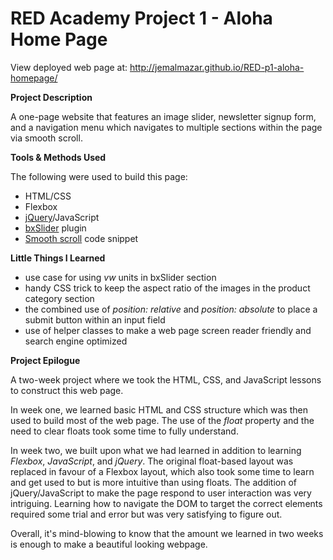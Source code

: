 # RED Academy Project 1 - Aloha Home Page

View deployed web page at: http://jemalmazar.github.io/RED-p1-aloha-homepage/

**Project Description**

A one-page website that features an image slider, newsletter signup form, and a navigation menu which navigates to multiple sections within the page via smooth scroll.

**Tools & Methods Used**

The following were used to build this page:

- HTML/CSS
- Flexbox
- [jQuery](http://jquery.com/)/JavaScript
- [bxSlider](http://bxslider.com/) plugin
- [Smooth scroll](http://stackoverflow.com/questions/7717527/jquery-smooth-scrolling-when-clicking-an-anchor-link) code snippet

**Little Things I Learned**

- use case for using _vw_ units in bxSlider section
- handy CSS trick to keep the aspect ratio of the images in the product category section
- the combined use of _position: relative_ and _position: absolute_ to place a submit button within an input field
- use of helper classes to make a web page screen reader friendly and search engine optimized

**Project Epilogue**

A two-week project where we took the HTML, CSS, and JavaScript lessons to construct this web page.

In week one, we learned basic HTML and CSS structure which was then used to build most of the web page. The use of the _float_ property and the need to clear floats took some time to fully understand.

In week two, we built upon what we had learned in addition to learning _Flexbox_, _JavaScript_, and _jQuery_. The original float-based layout was replaced in favour of a Flexbox layout, which also took some time to learn and get used to but is more intuitive than using floats. The addition of jQuery/JavaScript to make the page respond to user interaction was very intriguing. Learning how to navigate the DOM to target the correct elements required some trial and error but was very satisfying to figure out.

Overall, it's mind-blowing to know that the amount we learned in two weeks is enough to make a beautiful looking webpage.
